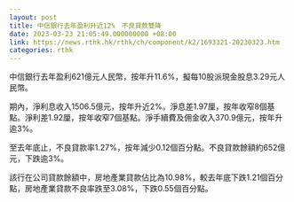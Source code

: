 ```yaml
---
layout: post
title: 中信銀行去年盈利升近12%　不良貸款雙降
date: 2023-03-23 21:05:49.000000000 +08:00
link: https://news.rthk.hk/rthk/ch/component/k2/1693321-20230323.htm
categories: rthk
---
```


中信銀行去年盈利621億元人民幣，按年升11.6%，擬每10股派現金股息3.29元人民幣。

期內，淨利息收入1506.5億元，按年升近2%。淨息差1.97厘，按年收窄8個基點。淨利差1.92厘，按年收窄7個基點。淨手續費及佣金收入370.9億元，按年升逾3%。

至去年底止，不良貸款率1.27%，按年減少0.12個百分點。不良貸款餘額約652億元，下跌逾3%。

該行在公司貸款餘額中，房地產業貸款佔比為10.98%，較去年底下跌1.21個百分點，房地產業貸款不良率跌至3.08%，下跌0.55個百分點。
